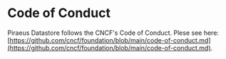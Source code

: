 
# Code of Conduct

Piraeus Datastore follows the CNCF's Code of Conduct. Plese see here:
[https://github.com/cncf/foundation/blob/main/code-of-conduct.md](https://github.com/cncf/foundation/blob/main/code-of-conduct.md).

